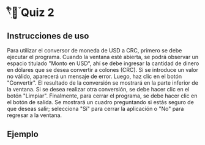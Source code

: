 # 𓍢ִ໋🌷͙֒ Quiz 2

## Instrucciones de uso
Para utilizar el conversor de moneda de USD a CRC, primero se debe ejecutar el programa. Cuando la ventana esté abierta, se podrá observar un espacio titulado "Monto en USD", ahí se debe ingresar la cantidad de dinero en dólares que se desea convertir a colones (CRC). Si se introduce un valor no válido, aparecerá un mensaje de error. Luego, haz clic en el botón "Convertir". El resultado de la conversión se mostrará en la parte inferior de la ventana.
Si se desea realizar otra conversión, se debe hacer clic en el botón "Limpiar".
Finalmente, para cerrar el programa, se debe hacer clic en el botón de salida. Se mostrará un cuadro preguntando si estás seguro de que deseas salir; selecciona "Sí" para cerrar la aplicación o "No" para regresar a la ventana.

## Ejemplo
